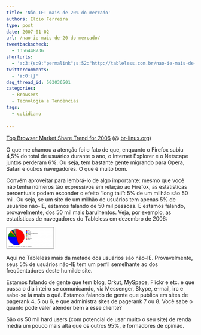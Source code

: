 ```yaml
---
title: 'Não-IE: mais de 20% do mercado'
authors: Elcio Ferreira
type: post
date: 2007-01-02
url: /nao-ie-mais-de-20-do-mercado/
tweetbackscheck:
  - 1356448736
shorturls:
  - 'a:3:{s:9:"permalink";s:52:"http://tableless.com.br/nao-ie-mais-de-20-do-mercado";s:7:"tinyurl";s:26:"http://tinyurl.com/4xjqk53";s:4:"isgd";s:19:"http://is.gd/1MaxhC";}'
twittercomments:
  - 'a:0:{}'
dsq_thread_id: 503036501
categories:
  - Browsers
  - Tecnologia e Tendências
tags:
  - cotidiano

---
```

[Top Browser Market Share Trend for 2006][1] (@ [br-linux.org][2])

O que me chamou a atenção foi o fato de que, enquanto o Firefox subiu 4,5% do total de usuários durante o ano, o Internet Explorer e o Netscape juntos perderam 6%. Ou seja, tem bastante gente migrando para Opera, Safari e outros navegadores. O que é muito bom.

Convém aproveitar para lembrá-lo de algo importante: mesmo que você não tenha números tão expressivos em relação ao Firefox, as estatísticas percentuais podem esconder o efeito &#8220;long tail&#8221;: 5% de um milhão são 50 mil. Ou seja, se um site de um milhão de usuários tem apenas 5% de usuários não-IE, estamos falando de 50 mil pessoas. E estamos falando, provavelmente, dos 50 mil mais barulhentos. Veja, por exemplo, as estatísticas de navegadores do Tableless em dezembro de 2006:

[![2006 December, browser summary stats for Tableless.com.br][3]][4]

Aqui no Tableless mais da metade dos usuários são não-IE. Provavelmente, seus 5% de usuários não-IE tem um perfil semelhante ao dos freqüentadores deste humilde site.

Estamos falando de gente que tem blog, Orkut, MySpace, Flickr e etc. e que passa o dia inteiro se comunicando, via Messenger, Skype, e-mail, irc e sabe-se lá mais o quê. Estamos falando de gente que publica em sites de pagerank 4, 5 ou 6, e que administra sites de pagerank 7 ou 8. Você sabe o quanto pode valer atender bem a esse cliente? 

São os 50 mil hard users (com potencial de usar muito o seu site) de renda média um pouco mais alta que os outros 95%, e formadores de opinião.

 [1]: http://marketshare.hitslink.com/report.aspx?qprid=3
 [2]: http://br-linux.org/linux/net-applications-firefox-14
 [3]: https://raw.githubusercontent.com/diegoeis/tableless-static-images/master/2007/01/browsum200612.thumbnail.png
 [4]: https://raw.githubusercontent.com/diegoeis/tableless-static-images/master/2007/01/browsum200612.png